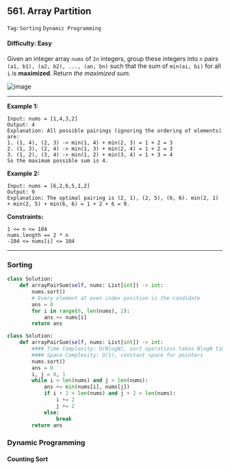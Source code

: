 ## 561. Array Partition

```Tag```: ```Sorting``` ```Dynamic Programming```

#### Difficulty: Easy

Given an integer array ```nums``` of ```2n``` integers, group these integers into ```n``` pairs ```(a1, b1), (a2, b2), ..., (an, bn)``` such that the sum of ```min(ai, bi)``` for all ```i``` is __maximized__. Return _the maximized sum_.

![image](https://user-images.githubusercontent.com/35042430/209841173-dec6ea9e-a069-42c0-829a-8566f4ffdb31.png)

---

__Example 1:__

```
Input: nums = [1,4,3,2]
Output: 4
Explanation: All possible pairings (ignoring the ordering of elements) are:
1. (1, 4), (2, 3) -> min(1, 4) + min(2, 3) = 1 + 2 = 3
2. (1, 3), (2, 4) -> min(1, 3) + min(2, 4) = 1 + 2 = 3
3. (1, 2), (3, 4) -> min(1, 2) + min(3, 4) = 1 + 3 = 4
So the maximum possible sum is 4.
```

__Example 2:__

```
Input: nums = [6,2,6,5,1,2]
Output: 9
Explanation: The optimal pairing is (2, 1), (2, 5), (6, 6). min(2, 1) + min(2, 5) + min(6, 6) = 1 + 2 + 6 = 9.
```

__Constraints:__

```
1 <= n <= 104
nums.length == 2 * n
-104 <= nums[i] <= 104
```

---

### Sorting

```Python
class Solution:
    def arrayPairSum(self, nums: List[int]) -> int:
        nums.sort()
        # Every element at even index position is the candidate
        ans = 0
        for i in range(0, len(nums), 2):
            ans += nums[i]
        return ans
```

```Python
class Solution:
    def arrayPairSum(self, nums: List[int]) -> int:
        #### Time Complexity: O(NlogN), sort operations takes NlogN time, traverse through input every 2 steps at a time costs N/2 time
        #### Space Complexity: O(1), constant space for pointers
        nums.sort()
        ans = 0
        i, j = 0, 1
        while i < len(nums) and j < len(nums):
            ans += min(nums[i], nums[j])
            if i + 2 < len(nums) and j + 2 < len(nums):
                i += 2
                j += 2
            else:
                break
        return ans
```

### Dynamic Programming
#### Counting Sort

```Python

```
